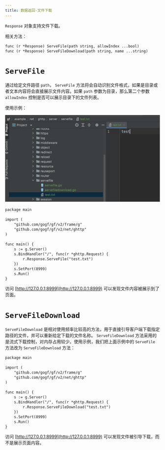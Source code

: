 ```yaml
---
title: 数据返回-文件下载
---
```


`Response` 对象支持文件下载。

相关方法：

```
func (r *Response) ServeFile(path string, allowIndex ...bool)
func (r *Response) ServeFileDownload(path string, name ...string)
```

# `ServeFile`

通过给定文件路径 `path`， `ServeFile` 方法将会自动识别文件格式，如果是目录或者文本内容将会直接展示文件内容。如果 `path` 参数为目录，那么第二个参数 `allowIndex` 控制是否可以展示目录下的文件列表。

使用示例：

![](/download/attachments/20086853/image2021-8-16_20-26-50.png?version=1&modificationDate=1629116758791&api=v2)

```
package main

import (
	"github.com/gogf/gf/v2/frame/g"
	"github.com/gogf/gf/v2/net/ghttp"
)

func main() {
	s := g.Server()
	s.BindHandler("/", func(r *ghttp.Request) {
		r.Response.ServeFile("test.txt")
	})
	s.SetPort(8999)
	s.Run()
}
```

访问 [http://127.0.0.1:8999](http://127.0.0.1:8999) 可以发现文件内容被展示到了页面。

# `ServeFileDownload`

`ServeFileDownload` 是相对使用频率比较高的方法，用于直接引导客户端下载指定路径的文件，并可以重新给定下载的文件名称。 `ServeFileDownload` 方法采用的是流式下载控制，对内存占用较少。使用示例，我们把上面示例中的 `ServeFile` 方法改为 `ServeFileDownload` 方法：

```
package main

import (
	"github.com/gogf/gf/v2/frame/g"
	"github.com/gogf/gf/v2/net/ghttp"
)

func main() {
	s := g.Server()
	s.BindHandler("/", func(r *ghttp.Request) {
		r.Response.ServeFileDownload("test.txt")
	})
	s.SetPort(8999)
	s.Run()
}
```

访问 [http://127.0.0.1:8999](http://127.0.0.1:8999) 可以发现文件被引导下载，而不是展示页面内容。